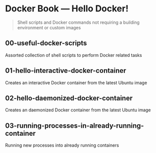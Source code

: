 # Docker Book &mdash; Hello Docker!
> Shell scripts and Docker commands not requiring a building environment or custom images

## 00-useful-docker-scripts
Assorted collection of shell scripts to perform Docker related tasks

## 01-hello-interactive-docker-container
Creates an interactive Docker container from the latest Ubuntu image

## 02-hello-daemonized-docker-container
Creates an daemonized Docker container from the latest Ubuntu image

## 03-running-processes-in-already-running-container
Running new processes into already running containers
